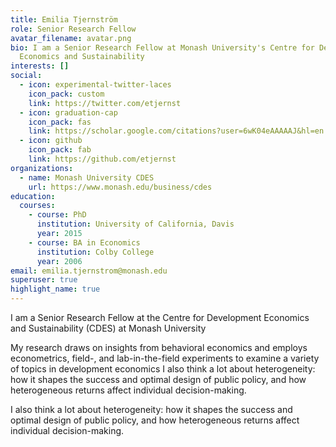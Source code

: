 ```yaml
---
title: Emilia Tjernström
role: Senior Research Fellow
avatar_filename: avatar.png
bio: I am a Senior Research Fellow at Monash University's Centre for Development
  Economics and Sustainability
interests: []
social:
  - icon: experimental-twitter-laces
    icon_pack: custom
    link: https://twitter.com/etjernst
  - icon: graduation-cap
    icon_pack: fas
    link: https://scholar.google.com/citations?user=6wK04eAAAAAJ&hl=en
  - icon: github
    icon_pack: fab
    link: https://github.com/etjernst
organizations:
  - name: Monash University CDES
    url: https://www.monash.edu/business/cdes
education:
  courses:
    - course: PhD
      institution: University of California, Davis
      year: 2015
    - course: BA in Economics
      institution: Colby College
      year: 2006
email: emilia.tjernstrom@monash.edu
superuser: true
highlight_name: true
---
```


I am a Senior Research Fellow at the Centre for Development Economics and Sustainability (CDES) at Monash University

My research draws on insights from behavioral economics and employs econometrics, field-, and lab-in-the-field experiments to examine a variety of topics in development economics  I also think a lot about heterogeneity: how it shapes the success and optimal design of public policy, and how heterogeneous returns affect individual decision-making.

I also think a lot about heterogeneity: how it shapes the success and optimal design of public policy, and how heterogeneous returns affect individual decision-making.

<!-- {{< icon name="download" pack="fas" >}} Download my {{< staticref "uploads/demo_resume.pdf" "newtab" >}}resumé{{< /staticref >}}. -->
